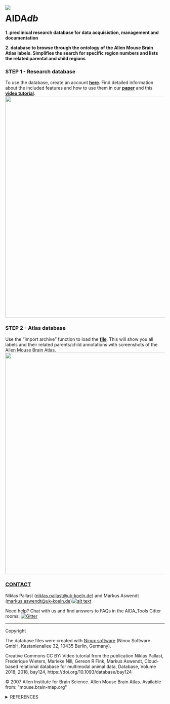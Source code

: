 [1.2]: http://i.imgur.com/wWzX9uB.png
[1]: http://www.twitter.com/AswendtMarkus
[2]: https://ninoxdb.de/de/templates/research
[3]: https://academic.oup.com/database/article/doi/10.1093/database/bay124/5255128
[4]: https://github.com/maswendt/AIDAdb/blob/master/Database_Tutorialv2.m4v
[5]: https://github.com/maswendt/AIDAdb/blob/master/ARA/DB_AllenReferenceAtlas.ninox
[6]: http://download.alleninstitute.org/informatics-archive/current-release/mouse_ccf/annotation/
[7]: https://ninoxdb.de/en/
<!--social icon from https://github.com/carlsednaoui/gitsocial -->

<img align="left" src="https://github.com/maswendt/AIDAdb/blob/master/logo.png"><h1>AIDA<i>db</i></h1> <b> 1. preclinical research database for data acquisistion, management and documentation <p>
  2. database to browse through the ontology of the Allen Mouse Brain Atlas labels. Simplifies the search for specific region numbers and lists the related parental and child regions</b>

<p><h3>STEP 1 - Research database</h3> 

To use the database, create an account [<b>here</b>][2]. Find detailed information about the included features and how to use them in our [<b>paper</b>][3] and this [<b>video tutorial</b>][4]. 
<img align="middle" src="https://github.com/maswendt/AIDAdb/blob/master/screenshot_database.png" width="700"> 

<p><h3>STEP 2 - Atlas database</h3> 

Use the “Import archive” function to load the [<b>file</b>][5]. This will show you all labels and their related parents/child annotations with screenshots of the Allen Mouse Brain Atlas. 
<img align="middle" src="https://github.com/maswendt/AIDAdb/blob/master/screenshot_database_ara.png" width="700"> 

[<h3><b>CONTACT</h3></b>](https://neurologie.uk-koeln.de/forschung/ag-neuroimaging-und-neuroengineering/)
Niklas Pallast (niklas.pallast@uk-koeln.de) and 
Markus Aswendt (markus.aswendt@uk-koeln.de)[![alt text][1.2]][1]

Need help? Chat with us and find answers to FAQs in the AIDA_Tools Gitter rooms: [![Gitter](https://badges.gitter.im/AIDA_tools/community.svg)](https://gitter.im/AIDA_tools/community?utm_source=badge&utm_medium=badge&utm_campaign=pr-badge)

___
Copyright

The database files were created with [Ninox software][7] (Ninox Software GmbH, Kastanienallee 32, 10435 Berlin, Germany).
<p>Creative Commons CC BY: Video tutorial from the publication Niklas Pallast, Frederique Wieters, Marieke Nill, Gereon R Fink, Markus Aswendt, Cloud-based relational database for multimodal animal data, Database, Volume 2018, 2018, bay124, https://doi.org/10.1093/database/bay124
<p>© 2007 Allen Institute for Brain Science. Allen Mouse Brain Atlas. Available from: "mouse.brain-map.org"

<details>
<summary>REFERENCES</summary></b>

+ AIDA<i>db [Pallast, Niklas, et al. "Cloud-based relational database for multimodal animal data." Database 2018 (2018)](https://academic.oup.com/database/article/doi/10.1093/database/bay124/5255128)
+ Allen Brain Reference Atlas [Oh, Seung Wook, et al. "A mesoscale connectome of the mouse brain." Nature 508.7495 (2014): 207.](https://www.nature.com/articles/nature13186) and [Lein, E.S. et al. "Genome-wide atlas of gene expression in the adult mouse brain" Nature 445: 168-176 (2007)[doi:10.1038/nature05453]
